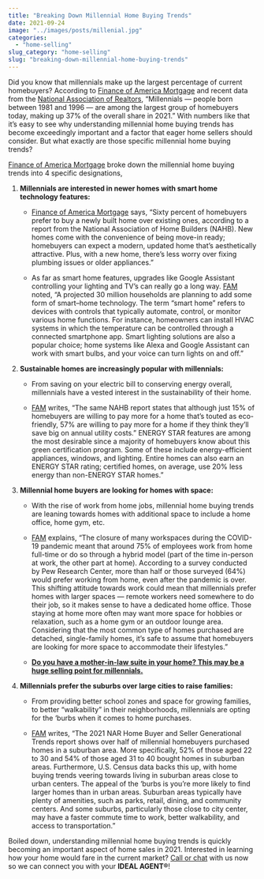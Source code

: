 ```yaml
---
title: "Breaking Down Millennial Home Buying Trends"
date: 2021-09-24
image: "../images/posts/millenial.jpg"
categories: 
  - "home-selling"
slug_category: "home-selling"
slug: "breaking-down-millennial-home-buying-trends"
---
```


Did you know that millennials make up the largest percentage of current homebuyers? According to [Finance of America Mortgage](about:blank) and recent data from the [National Association of Realtors](about:blank), “Millennials — people born between 1981 and 1996 — are among the largest group of homebuyers today, making up 37% of the overall share in 2021.” With numbers like that it’s easy to see why understanding millennial home buying trends has become exceedingly important and a factor that eager home sellers should consider. But what exactly are those specific millennial home buying trends? 

[Finance of America Mortgage](https://www.foamortgage.com/learn-about-the-process/millennial-homebuying-trends/) broke down the millennial home buying trends into 4 specific designations, 

1. **Millennials are interested in newer homes with smart home technology features:** 
    - [Finance of America Mortgage](https://www.foamortgage.com/learn-about-the-process/millennial-homebuying-trends/) says, “Sixty percent of homebuyers prefer to buy a newly built home over existing ones, according to a report from the National Association of Home Builders (NAHB). New homes come with the convenience of being move-in ready; homebuyers can expect a modern, updated home that’s aesthetically attractive. Plus, with a new home, there’s less worry over fixing plumbing issues or older appliances.”
    
    - As far as smart home features, upgrades like Google Assistant controlling your lighting and TV’s can really go a long way. [FAM](https://www.foamortgage.com/learn-about-the-process/millennial-homebuying-trends/) noted, “A projected 30 million households are planning to add some form of smart–home technology. The term “smart home” refers to devices with controls that typically automate, control, or monitor various home functions. For instance, homeowners can install HVAC systems in which the temperature can be controlled through a connected smartphone app. Smart lighting solutions are also a popular choice; home systems like Alexa and Google Assistant can work with smart bulbs, and your voice can turn lights on and off.”

3. **Sustainable homes are increasingly popular with millennials:**
    - From saving on your electric bill to conserving energy overall, millennials have a vested interest in the sustainability of their home. 
    
    - [FAM](https://www.foamortgage.com/learn-about-the-process/millennial-homebuying-trends/) writes, “The same NAHB report states that although just 15% of homebuyers are willing to pay more for a home that’s touted as eco-friendly, 57% are willing to pay more for a home if they think they’ll save big on annual utility costs.” ENERGY STAR features are among the most desirable since a majority of homebuyers know about this green certification program. Some of these include energy-efficient appliances, windows, and lighting. Entire homes can also earn an ENERGY STAR rating; certified homes, on average, use 20% less energy than non-ENERGY STAR homes.”

3. **Millennial home buyers are looking for homes with space:**
    - With the rise of work from home jobs, millennial home buying trends are leaning towards homes with additional space to include a home office, home gym, etc. 
    
    - [FAM](https://www.foamortgage.com/learn-about-the-process/millennial-homebuying-trends/) explains, “The closure of many workspaces during the COVID-19 pandemic meant that around 75% of employees work from home full-time or do so through a hybrid model (part of the time in-person at work, the other part at home). According to a survey conducted by Pew Research Center, more than half or those surveyed (64%) would prefer working from home, even after the pandemic is over. This shifting attitude towards work could mean that millennials prefer homes with larger spaces — remote workers need somewhere to do their job, so it makes sense to have a dedicated home office. Those staying at home more often may want more space for hobbies or relaxation, such as a home gym or an outdoor lounge area. Considering that the most common type of homes purchased are detached, single-family homes, it’s safe to assume that homebuyers are looking for more space to accommodate their lifestyles.”
    
    - **[Do you have a mother-in-law suite in your home? This may be a huge selling point for millennials.](/what-is-a-mother-in-law-suite)** 

4. **Millennials prefer the suburbs over large cities to raise families:**
    - From providing better school zones and space for growing families, to better “walkability” in their neighborhoods, millennials are opting for the ‘burbs when it comes to home purchases. 
    
    - [FAM](https://www.foamortgage.com/learn-about-the-process/millennial-homebuying-trends/) writes, “The 2021 NAR Home Buyer and Seller Generational Trends report shows over half of millennial homebuyers purchased homes in a suburban area. More specifically, 52% of those aged 22 to 30 and 54% of those aged 31 to 40 bought homes in suburban areas. Furthermore, U.S. Census data backs this up, with home buying trends veering towards living in suburban areas close to urban centers. The appeal of the ‘burbs is you’re more likely to find larger homes than in urban areas. Suburban areas typically have plenty of amenities, such as parks, retail, dining, and community centers. And some suburbs, particularly those close to city center, may have a faster commute time to work, better walkability, and access to transportation.”

Boiled down, understanding millennial home buying trends is quickly becoming an important aspect of home sales in 2021. Interested in learning how your home would fare in the current market? [Call or chat](https://idealagent.com/) with us now so we can connect you with your **IDEAL AGENT®**!
